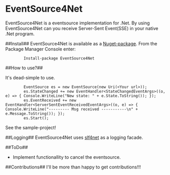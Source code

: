 [nuget]: https://nuget.org/packages/EventSource4Net
[slf4net]: https://github.com/englishtown/slf4net
EventSource4Net
===============

EventSource4Net is a eventsource implementation for .Net. By using EventSource4Net can you receive Server-Sent Event(SSE) in your native .Net program.

##Install##
EventSource4Net is available as a [Nuget-package][nuget]. From the Package Manager Console enter:
            
            Install-package EventSource4Net

##How to use?##

It's dead-simple to use.

            EventSource es = new EventSource(new Uri(<Your url>));
            es.StateChanged += new EventHandler<StateChangedEventArgs>((o, e) => { Console.WriteLine("New state: " + e.State.ToString()); });
            es.EventReceived += new EventHandler<ServerSentEventReceivedEventArgs>((o, e) => { Console.WriteLine("--------- Msg received -----------\n" + e.Message.ToString()); });
            es.Start();

See the sample-project!

##Logging##
EventSource4Net uses [slf4net] as a logging facade.

##ToDo##
- Implement functionallity to cancel the eventsource.

##Contributions##
I'll be more than happy to get contributions!!!
